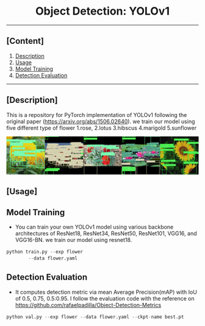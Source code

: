 # <div align="center">Object Detection: YOLOv1</div>

---

## [Content]
1. [Description](#description)   
2. [Usage](#usage)  
3. [Model Training](#model-training)  
4. [Detection Evaluation](#detection-evaluation)  


---

## [Description]

This is a repository for PyTorch implementation of YOLOv1 following the original paper (https://arxiv.org/abs/1506.02640). 
we train our model using five different type of flower 1.rose, 2.lotus 3.hibscus 4.marigold 5.sunflower 


![result](./experiment/flower/result.jpg)


## [Usage]

## Model Training 
 - You can train your own YOLOv1 model using various backbone architectures of ResNet18, ResNet34, ResNet50, ResNet101, VGG16, and VGG16-BN. we train our model using resnet18.

```python
python train.py --exp flower 
		--data flower.yaml 
```


## Detection Evaluation
 - It computes detection metric via mean Average Precision(mAP) with IoU of 0.5, 0.75, 0.5:0.95. I follow the evaluation code with the reference on https://github.com/rafaelpadilla/Object-Detection-Metrics

```python
python val.py --exp flower --data flower.yaml --ckpt-name best.pt
``` 
